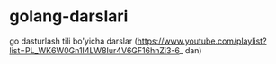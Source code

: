 # golang-darslari
go dasturlash tili bo'yicha darslar (https://www.youtube.com/playlist?list=PL_WK6W0Gn1I4LW8Iur4V6GF16hnZi3-6_ dan)
